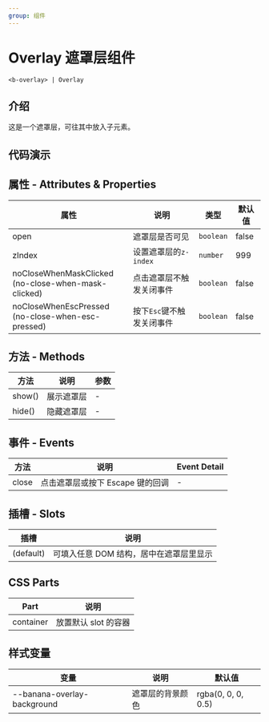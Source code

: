 ```yaml
---
group: 组件
---
```


# Overlay 遮罩层组件

```
<b-overlay> | Overlay
```

## 介绍

这是一个遮罩层，可往其中放入子元素。

## 代码演示

<code src="./demos/OverlayBaseUse.tsx"></code>
<code src="./demos/OverlayWithContent.tsx"></code>

## 属性 - Attributes & Properties

| 属性                                                      | 说明                      | 类型      | 默认值 |
| --------------------------------------------------------- | ------------------------- | --------- | ------ |
| open                                                      | 遮罩层是否可见            | `boolean` | false  |
| zIndex                                                    | 设置遮罩层的`z-index`     | `number`  | 999    |
| noCloseWhenMaskClicked <br/> (no-close-when-mask-clicked) | 点击遮罩层不触发关闭事件  | `boolean` | false  |
| noCloseWhenEscPressed <br/> (no-close-when-esc-pressed)   | 按下`Esc`键不触发关闭事件 | `boolean` | false  |

## 方法 - Methods

| 方法   | 说明       | 参数 |
| ------ | ---------- | ---- |
| show() | 展示遮罩层 | -    |
| hide() | 隐藏遮罩层 | -    |

## 事件 - Events

| 方法  | 说明                             | Event Detail |
| ----- | -------------------------------- | ------------ |
| close | 点击遮罩层或按下 Escape 键的回调 | -            |

## 插槽 - Slots

| 插槽      | 说明                                    |
| --------- | --------------------------------------- |
| (default) | 可填入任意 DOM 结构，居中在遮罩层里显示 |

## CSS Parts

| Part      | 说明                 |
| --------- | -------------------- |
| container | 放置默认 slot 的容器 |

## 样式变量

| 变量                        | 说明             | 默认值             |
| --------------------------- | ---------------- | ------------------ |
| --banana-overlay-background | 遮罩层的背景颜色 | rgba(0, 0, 0, 0.5) |
